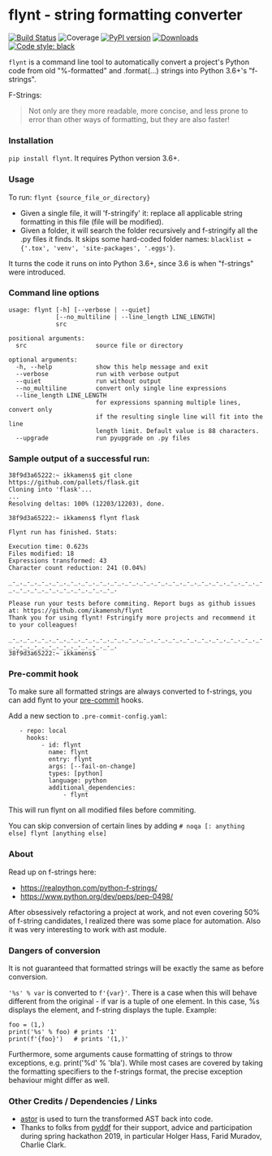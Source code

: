 # flynt - string formatting converter
[![Build Status](https://dev.azure.com/ikamenshchikov/flynt/_apis/build/status/ikamensh.flynt?branchName=master)](https://dev.azure.com/ikamenshchikov/flynt/_build/latest?definitionId=1&branchName=master) ![Coverage](https://img.shields.io/azure-devops/coverage/ikamenshchikov/flynt/1) [![PyPI version](https://badge.fury.io/py/flynt.svg)](https://badge.fury.io/py/flynt)  [![Downloads](https://pepy.tech/badge/flynt)](https://pepy.tech/project/flynt)  [![Code style: black](https://img.shields.io/badge/code%20style-black-000000.svg)](https://github.com/psf/black)


`flynt` is a command line tool to automatically convert a project's Python code from old "%-formatted" and .format(...) strings into Python 3.6+'s "f-strings".

F-Strings:

> Not only are they more readable, more concise, and less prone to error than other ways of formatting, but they are also faster!

### Installation

`pip install flynt`. It requires Python version 3.6+.  
 
### Usage

To run: `flynt {source_file_or_directory}`

* Given a single file, it will 'f-stringify' it: replace all applicable string formatting in this file (file will be modified).
* Given a folder, it will search the folder recursively and f-stringify all the .py files it finds. It skips some hard-coded folder names: `blacklist = {'.tox', 'venv', 'site-packages', '.eggs'}`.

It turns the code it runs on into Python 3.6+, since 3.6 is when "f-strings" were introduced.

### Command line options
```
usage: flynt [-h] [--verbose | --quiet]
             [--no_multiline | --line_length LINE_LENGTH]
             src

positional arguments:
  src                   source file or directory

optional arguments:
  -h, --help            show this help message and exit
  --verbose             run with verbose output
  --quiet               run without output
  --no_multiline        convert only single line expressions
  --line_length LINE_LENGTH
                        for expressions spanning multiple lines, convert only
                        if the resulting single line will fit into the line
                        length limit. Default value is 88 characters.
  --upgrade             run pyupgrade on .py files

```

### Sample output of a successful run:
```
38f9d3a65222:~ ikkamens$ git clone https://github.com/pallets/flask.git
Cloning into 'flask'...
...
Resolving deltas: 100% (12203/12203), done.

38f9d3a65222:~ ikkamens$ flynt flask

Flynt run has finished. Stats:

Execution time: 0.623s
Files modified: 18
Expressions transformed: 43
Character count reduction: 241 (0.04%)

_-_._-_._-_._-_._-_._-_._-_._-_._-_._-_._-_._-_._-_._-_._-_._-_._-_._-_._-_._-_._-_._-_._-_._-_._-_.

Please run your tests before commiting. Report bugs as github issues at: https://github.com/ikamensh/flynt
Thank you for using flynt! Fstringify more projects and recommend it to your colleagues!

_-_._-_._-_._-_._-_._-_._-_._-_._-_._-_._-_._-_._-_._-_._-_._-_._-_._-_._-_._-_._-_._-_._-_._-_._-_.
38f9d3a65222:~ ikkamens$
```

### Pre-commit hook

To make sure all formatted strings are always converted to f-strings, you can
add flynt to your [pre-commit](https://www.pre-commit.com) hooks.

Add a new section to `.pre-commit-config.yaml`:
```
   - repo: local
     hooks:
         - id: flynt
           name: flynt
           entry: flynt
           args: [--fail-on-change]
           types: [python]
           language: python
           additional_dependencies:
               - flynt
```

This will run flynt on all modified files before commiting.

You can skip conversion of certain lines by adding `# noqa [: anything else] flynt [anything else]`


### About

Read up on f-strings here: 
- https://realpython.com/python-f-strings/
- https://www.python.org/dev/peps/pep-0498/

After obsessively refactoring a project at work, and not even covering 50% of f-string candidates, I realized there was some place for automation. Also it was very interesting to work with ast module. 

### Dangers of conversion
It is not guaranteed that formatted strings will be exactly the same as before conversion.

`'%s' % var` is converted to `f'{var}'`. There is a case when this will behave different from the original -  if var is a tuple of one element. In this case, %s displays the element, and f-string displays the tuple. Example:

```
foo = (1,)
print('%s' % foo) # prints '1'
print(f'{foo}')   # prints '(1,)'
```

Furthermore, some arguments cause formatting of strings to throw exceptions, e.g. print('%d' % 'bla'). While most cases are covered by taking the formatting specifiers to the f-strings format, the precise exception behaviour might differ as well.

### Other Credits / Dependencies / Links

- [astor](https://github.com/berkerpeksag/astor) is used to turn the transformed AST back into code.
- Thanks to folks from [pyddf](https://www.pyddf.de/) for their support, advice and participation during spring hackathon 2019, in particular Holger Hass, Farid Muradov, Charlie Clark.

